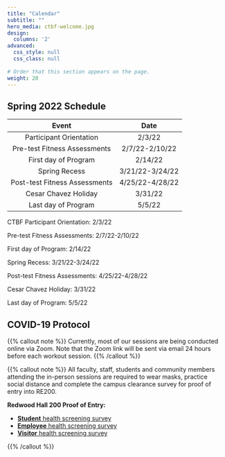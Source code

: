 ```yaml
---
title: "Calendar"
subtitle: ""
hero_media: ctbf-welcome.jpg
design:
  columns: '2'
advanced:
  css_style: null
  css_class: null
  
# Order that this section appears on the page.
weight: 20
---
```


## Spring 2022 Schedule

**Event**|**Date**
:-----:|:-----:
Participant Orientation|2/3/22
Pre-test Fitness Assessments|2/7/22-2/10/22
First day of Program|2/14/22
Spring Recess|3/21/22-3/24/22
Post-test Fitness Assessments|4/25/22-4/28/22
Cesar Chavez Holiday|3/31/22
Last day of Program|5/5/22

CTBF Participant Orientation: 2/3/22

Pre-test Fitness Assessments: 2/7/22-2/10/22

First day of Program: 2/14/22

Spring Recess: 3/21/22-3/24/22

Post-test Fitness Assessments: 4/25/22-4/28/22 

Cesar Chavez Holiday: 3/31/22

Last day of Program: 5/5/22

## COVID-19 Protocol

{{% callout note %}}
Currently, most of our sessions are being conducted online via Zoom. Note that the Zoom link will be sent via email 24 hours before each workout session.
{{% /callout %}}

{{% callout note %}}
All faculty, staff, students and community members attending the in-person sessions are required to wear masks, practice social distance and complete the campus clearance survey for proof of entry into RE200.

**Redwood Hall 200 Proof of Entry:**

- [**Student** health screening survey](https://csun.sjc1.qualtrics.com/jfe/form/SV_5anCaY9d8ugxK1T)
- [**Employee** health screening survey](https://csun.sjc1.qualtrics.com/jfe/form/SV_1TG3XMjYF15dyq9)
- [**Visitor** health screening survey](https://csun.sjc1.qualtrics.com/jfe/form/SV_4UYv08Fu1kfqvv7)


{{% /callout %}}

